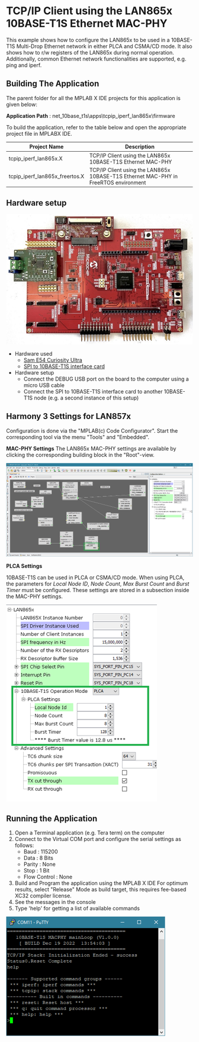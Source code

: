 # TCP/IP Client using the LAN865x 10BASE-T1S Ethernet MAC-PHY

This example shows how to configure the LAN865x to be used in a 10BASE-T1S Multi-Drop
Ethernet network in either PLCA and CSMA/CD mode. It also shows how to r/w registers
of the LAN865x during normal operation.
Additionally, common Ethernet network functionalities are supported, e.g. ping and iperf.

## Building The Application
The parent folder for all the MPLAB X IDE projects for this application is given below:

**Application Path** : net_10base_t1s\apps\tcpip_iperf_lan865x\firmware

To build the application, refer to the table below and open the appropriate project file
in MPLABX IDE.

| Project Name              | Description                                               |
| ---                       | ---                                                       |
| tcpip_iperf_lan865x.X  | TCP/IP Client using the LAN865x 10BASE-T1S Ethernet MAC-PHY   |
| tcpip_iperf_lan865x_freertos.X  | TCP/IP Client using the LAN865x 10BASE-T1S Ethernet MAC-PHY in FreeRTOS environment  |

## Hardware setup

![Setup](GUID-686BAE48-2B44-4EB4-921F-5BAA4B7B040B-low.png)

* Hardware used
    * [Sam E54 Curiosity Ultra](https://www.microchip.com/Developmenttools/ProductDetails/DM320210)
    * [SPI to 10BASE-T1S interface card](https://www.microchip.com/en-us/development-tool/TODO_REPLACE_LINK)
* Hardware setup
    * Connect the DEBUG USB port on the board to the computer using a micro USB cable
    * Connect the SPI to 10BASE-T1S interface card to another 10BASE-T1S node (e.g. a second instance of this setup)

## Harmony 3 Settings for LAN857x

Configuration is done via the "MPLAB(c)  Code Configurator". Start the corresponding tool via the menu "Tools" and "Embedded". 

**MAC-PHY Settings**
The LAN865x MAC-PHY settings are available by clicking the corresponding building block in the "Root"-view.

![MAC-PHY-Setting](GUID-9E726E6E-4BCF-4CE4-AE60-D21F8F1C2EAF-low.png)

**PLCA Settings**

10BASE-T1S can be used in PLCA or CSMA/CD mode.
When using PLCA, the parameters for _Local Node ID_, _Node Count_,
_Max Burst Count_ and _Burst Timer_ must be configured.
These settings are stored in a subsection inside the MAC-PHY settings.

![PLCA](GUID-1D09D7D5-432F-4089-964E-7C2B99E301ED-low.png)

## Running the Application

1. Open a Terminal application (e.g. Tera term) on the computer
2. Connect to the Virtual COM port and configure the serial settings as follows:
    * Baud : 115200
    * Data : 8 Bits
    * Parity : None
    * Stop : 1 Bit
    * Flow Control : None
3. Build and Program the application using the MPLAB X IDE
	For optimum results, select "Release" Mode as build target, this requires fee-based XC32 compiler license.
4. See the messages in the console
5. Type 'help' for getting a list of available commands

![Terminal](GUID-D5913592-1F04-48B9-8ED0-EF4FB4117765-low.png)
